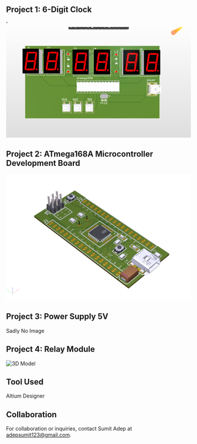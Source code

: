## Project 1: 6-Digit Clock
'![3D Image](Clock/Report/images/3D/3d.png)

## Project 2: ATmega168A Microcontroller Development Board
![Atmega168 3D Image](atmega168a/image/atmega168_3Dimage.png)

## Project 3: Power Supply 5V
Sadly No Image

## Project 4: Relay Module
![3D Model](Relay_Module/images/3D_model.png)


## Tool Used
Altium Designer

## Collaboration

For collaboration or inquiries, contact Sumit Adep at adepsumit123@gmail.com.

